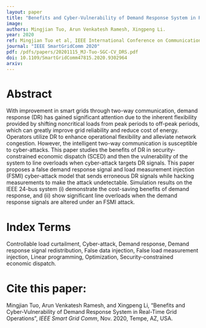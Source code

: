 ```yaml
---
layout: paper
title: "Benefits and Cyber-Vulnerability of Demand Response System in Real-Time Grid Operations"
image: 
authors: Mingjian Tuo, Arun Venkatesh Ramesh, Xingpeng Li.
year: 2020
ref: Mingjian Tuo et al, IEEE International Conference on Communications, Control, and Computing Technologies for Smart Grids, 2020. 
journal: "IEEE SmartGridComm 2020"
pdf: /pdfs/papers/20201115_MJ-Tuo-SGC-CV_DRS.pdf
doi: 10.1109/SmartGridComm47815.2020.9302964
arxiv: 
---
```


# Abstract
With improvement in smart grids through two-way communication, demand response (DR) has gained significant attention due to the inherent flexibility provided by shifting noncritical loads from peak periods to off-peak periods, which can greatly improve grid reliability and reduce cost of energy. Operators utilize DR to enhance operational flexibility and alleviate network congestion. However, the intelligent two-way communication is susceptible to cyber-attacks. This paper studies the benefits of DR in security-constrained economic dispatch (SCED) and then the vulnerability of the system to line overloads when cyber-attack targets DR signals. This paper proposes a false demand response signal and load measurement injection (FSMI) cyber-attack model that sends erroneous DR signals while hacking measurements to make the attack undetectable. Simulation results on the IEEE 24-bus system (i) demonstrate the cost-saving benefits of demand response, and (ii) show significant line overloads when the demand response signals are altered under an FSMI attack.

# Index Terms
Controllable load curtailment, Cyber-attack, Demand response, Demand response signal redistribution, False
data injection, False load measurement injection, Linear programming, Optimization, Security-constrained economic
dispatch.

# Cite this paper:
Mingjian Tuo, Arun Venkatesh Ramesh, and Xingpeng Li, “Benefits and Cyber-Vulnerability of Demand Response System in Real-Time Grid Operations”, *IEEE Smart Grid Comm*, Nov. 2020, Tempe, AZ, USA.